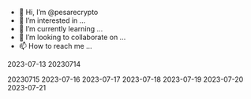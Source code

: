 - 👋 Hi, I’m @pesarecrypto
- 👀 I’m interested in ...
- 🌱 I’m currently learning ...
- 💞️ I’m looking to collaborate on ...
- 📫 How to reach me ...

<!---
pesarecrypto/pesarecrypto is a ✨ special ✨ repository because its `README.md` (this file) appears on your GitHub profile.
You can click the Preview link to take a look at your changes.
--->
2023-07-13
20230714

20230715
2023-07-16
2023-07-17
2023-07-18
2023-07-19
2023-07-20
2023-07-21

